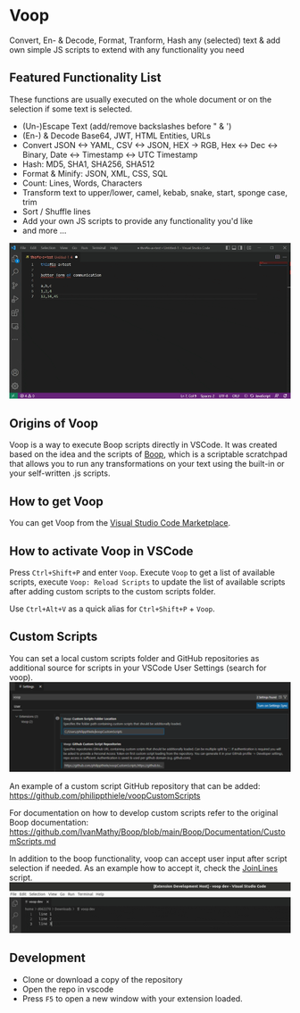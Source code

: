 # Voop
Convert, En- & Decode, Format, Tranform, Hash any (selected) text & add own simple JS scripts to extend with any functionality you need
## Featured Functionality List
These functions are usually executed on the whole document or on the selection if some text is selected.

- (Un-)Escape Text (add/remove backslashes before " & ')
- (En-) & Decode Base64, JWT, HTML Entities, URLs
- Convert JSON <-> YAML, CSV <-> JSON, HEX -> RGB, Hex <-> Dec <-> Binary, Date <-> Timestamp <-> UTC Timestamp
- Hash: MD5, SHA1, SHA256, SHA512
- Format & Minify: JSON, XML, CSS, SQL
- Count: Lines, Words, Characters
- Transform text to upper/lower, camel, kebab, snake, start, sponge case, trim
- Sort / Shuffle lines
- Add your own JS scripts to provide any functionality you'd like
- and more ...


![Demo](images/demo.gif)

## Origins of Voop
Voop is a way to execute Boop scripts directly in VSCode. It was created based on the idea and the scripts of [Boop](https://github.com/IvanMathy/Boop), which is a scriptable scratchpad that allows you to run any transformations on your text using the built-in or your self-written .js scripts.

## How to get Voop

You can get Voop from the [Visual Studio Code Marketplace](https://marketplace.visualstudio.com/items?itemName=PhilippT.voop).

## How to activate Voop in VSCode

Press `Ctrl+Shift+P` and enter `Voop`. Execute `Voop` to get a list of available scripts, execute `Voop: Reload Scripts` to update the list of available scripts after adding custom scripts to the custom scripts folder.

Use `Ctrl+Alt+V` as a quick alias for `Ctrl+Shift+P` + `Voop`.

## Custom Scripts

You can set a local custom scripts folder and GitHub repositories as additional source for scripts in your VSCode User Settings (search for voop).  
![settings](images/voopSettings.png)

An example of a custom script GitHub repository that can be added: https://github.com/philippthiele/voopCustomScripts

For documentation on how to develop custom scripts refer to the original Boop documentation: https://github.com/IvanMathy/Boop/blob/main/Boop/Documentation/CustomScripts.md

In addition to the boop functionality, voop can accept user input after script selection if needed. As an example how to accept it, check the [JoinLines](scripts/JoinLines.js) script.  
![Demo](images/demoUserInput.gif)

## Development

- Clone or download a copy of the repository
- Open the repo in vscode
- Press `F5` to open a new window with your extension loaded.
